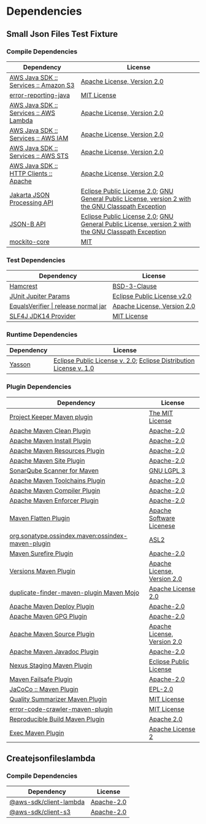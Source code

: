 <!-- @formatter:off -->
# Dependencies

## Small Json Files Test Fixture

### Compile Dependencies

| Dependency                                  | License                                                                                                      |
| ------------------------------------------- | ------------------------------------------------------------------------------------------------------------ |
| [AWS Java SDK :: Services :: Amazon S3][0]  | [Apache License, Version 2.0][1]                                                                             |
| [error-reporting-java][2]                   | [MIT License][3]                                                                                             |
| [AWS Java SDK :: Services :: AWS Lambda][0] | [Apache License, Version 2.0][1]                                                                             |
| [AWS Java SDK :: Services :: AWS IAM][0]    | [Apache License, Version 2.0][1]                                                                             |
| [AWS Java SDK :: Services :: AWS STS][0]    | [Apache License, Version 2.0][1]                                                                             |
| [AWS Java SDK :: HTTP Clients :: Apache][4] | [Apache License, Version 2.0][1]                                                                             |
| [Jakarta JSON Processing API][5]            | [Eclipse Public License 2.0][6]; [GNU General Public License, version 2 with the GNU Classpath Exception][7] |
| [JSON-B API][8]                             | [Eclipse Public License 2.0][6]; [GNU General Public License, version 2 with the GNU Classpath Exception][7] |
| [mockito-core][9]                           | [MIT][10]                                                                                                    |

### Test Dependencies

| Dependency                                 | License                           |
| ------------------------------------------ | --------------------------------- |
| [Hamcrest][11]                             | [BSD-3-Clause][12]                |
| [JUnit Jupiter Params][13]                 | [Eclipse Public License v2.0][14] |
| [EqualsVerifier \| release normal jar][15] | [Apache License, Version 2.0][16] |
| [SLF4J JDK14 Provider][17]                 | [MIT License][18]                 |

### Runtime Dependencies

| Dependency   | License                                                                        |
| ------------ | ------------------------------------------------------------------------------ |
| [Yasson][19] | [Eclipse Public License v. 2.0][20]; [Eclipse Distribution License v. 1.0][21] |

### Plugin Dependencies

| Dependency                                              | License                           |
| ------------------------------------------------------- | --------------------------------- |
| [Project Keeper Maven plugin][22]                       | [The MIT License][23]             |
| [Apache Maven Clean Plugin][24]                         | [Apache-2.0][16]                  |
| [Apache Maven Install Plugin][25]                       | [Apache-2.0][16]                  |
| [Apache Maven Resources Plugin][26]                     | [Apache-2.0][16]                  |
| [Apache Maven Site Plugin][27]                          | [Apache-2.0][16]                  |
| [SonarQube Scanner for Maven][28]                       | [GNU LGPL 3][29]                  |
| [Apache Maven Toolchains Plugin][30]                    | [Apache-2.0][16]                  |
| [Apache Maven Compiler Plugin][31]                      | [Apache-2.0][16]                  |
| [Apache Maven Enforcer Plugin][32]                      | [Apache-2.0][16]                  |
| [Maven Flatten Plugin][33]                              | [Apache Software Licenese][16]    |
| [org.sonatype.ossindex.maven:ossindex-maven-plugin][34] | [ASL2][35]                        |
| [Maven Surefire Plugin][36]                             | [Apache-2.0][16]                  |
| [Versions Maven Plugin][37]                             | [Apache License, Version 2.0][16] |
| [duplicate-finder-maven-plugin Maven Mojo][38]          | [Apache License 2.0][39]          |
| [Apache Maven Deploy Plugin][40]                        | [Apache-2.0][16]                  |
| [Apache Maven GPG Plugin][41]                           | [Apache-2.0][16]                  |
| [Apache Maven Source Plugin][42]                        | [Apache License, Version 2.0][16] |
| [Apache Maven Javadoc Plugin][43]                       | [Apache-2.0][16]                  |
| [Nexus Staging Maven Plugin][44]                        | [Eclipse Public License][45]      |
| [Maven Failsafe Plugin][46]                             | [Apache-2.0][16]                  |
| [JaCoCo :: Maven Plugin][47]                            | [EPL-2.0][48]                     |
| [Quality Summarizer Maven Plugin][49]                   | [MIT License][50]                 |
| [error-code-crawler-maven-plugin][51]                   | [MIT License][52]                 |
| [Reproducible Build Maven Plugin][53]                   | [Apache 2.0][35]                  |
| [Exec Maven Plugin][54]                                 | [Apache License 2][16]            |

## Createjsonfileslambda

### Compile Dependencies

| Dependency                   | License          |
| ---------------------------- | ---------------- |
| [@aws-sdk/client-lambda][55] | [Apache-2.0][56] |
| [@aws-sdk/client-s3][57]     | [Apache-2.0][56] |

[0]: https://aws.amazon.com/sdkforjava
[1]: https://aws.amazon.com/apache2.0
[2]: https://github.com/exasol/error-reporting-java/
[3]: https://github.com/exasol/error-reporting-java/blob/main/LICENSE
[4]: https://sdk.amazonaws.com/java/api/latest/software/amazon/awssdk/http/apache/ApacheHttpClient.html
[5]: https://github.com/eclipse-ee4j/jsonp
[6]: https://projects.eclipse.org/license/epl-2.0
[7]: https://projects.eclipse.org/license/secondary-gpl-2.0-cp
[8]: https://jakartaee.github.io/jsonb-api
[9]: https://github.com/mockito/mockito
[10]: https://opensource.org/licenses/MIT
[11]: http://hamcrest.org/JavaHamcrest/
[12]: https://raw.githubusercontent.com/hamcrest/JavaHamcrest/master/LICENSE
[13]: https://junit.org/junit5/
[14]: https://www.eclipse.org/legal/epl-v20.html
[15]: https://www.jqno.nl/equalsverifier
[16]: https://www.apache.org/licenses/LICENSE-2.0.txt
[17]: http://www.slf4j.org
[18]: http://www.opensource.org/licenses/mit-license.php
[19]: https://projects.eclipse.org/projects/ee4j.yasson
[20]: http://www.eclipse.org/legal/epl-v20.html
[21]: http://www.eclipse.org/org/documents/edl-v10.php
[22]: https://github.com/exasol/project-keeper/
[23]: https://github.com/exasol/project-keeper/blob/main/LICENSE
[24]: https://maven.apache.org/plugins/maven-clean-plugin/
[25]: https://maven.apache.org/plugins/maven-install-plugin/
[26]: https://maven.apache.org/plugins/maven-resources-plugin/
[27]: https://maven.apache.org/plugins/maven-site-plugin/
[28]: http://docs.sonarqube.org/display/PLUG/Plugin+Library/sonar-maven-plugin
[29]: http://www.gnu.org/licenses/lgpl.txt
[30]: https://maven.apache.org/plugins/maven-toolchains-plugin/
[31]: https://maven.apache.org/plugins/maven-compiler-plugin/
[32]: https://maven.apache.org/enforcer/maven-enforcer-plugin/
[33]: https://www.mojohaus.org/flatten-maven-plugin/
[34]: https://sonatype.github.io/ossindex-maven/maven-plugin/
[35]: http://www.apache.org/licenses/LICENSE-2.0.txt
[36]: https://maven.apache.org/surefire/maven-surefire-plugin/
[37]: https://www.mojohaus.org/versions/versions-maven-plugin/
[38]: https://basepom.github.io/duplicate-finder-maven-plugin
[39]: http://www.apache.org/licenses/LICENSE-2.0.html
[40]: https://maven.apache.org/plugins/maven-deploy-plugin/
[41]: https://maven.apache.org/plugins/maven-gpg-plugin/
[42]: https://maven.apache.org/plugins/maven-source-plugin/
[43]: https://maven.apache.org/plugins/maven-javadoc-plugin/
[44]: http://www.sonatype.com/public-parent/nexus-maven-plugins/nexus-staging/nexus-staging-maven-plugin/
[45]: http://www.eclipse.org/legal/epl-v10.html
[46]: https://maven.apache.org/surefire/maven-failsafe-plugin/
[47]: https://www.jacoco.org/jacoco/trunk/doc/maven.html
[48]: https://www.eclipse.org/legal/epl-2.0/
[49]: https://github.com/exasol/quality-summarizer-maven-plugin/
[50]: https://github.com/exasol/quality-summarizer-maven-plugin/blob/main/LICENSE
[51]: https://github.com/exasol/error-code-crawler-maven-plugin/
[52]: https://github.com/exasol/error-code-crawler-maven-plugin/blob/main/LICENSE
[53]: http://zlika.github.io/reproducible-build-maven-plugin
[54]: https://www.mojohaus.org/exec-maven-plugin
[55]: https://registry.npmjs.org/@aws-sdk/client-lambda/-/client-lambda-3.744.0.tgz
[56]: https://github.com/aws/aws-sdk-js-v3
[57]: https://registry.npmjs.org/@aws-sdk/client-s3/-/client-s3-3.744.0.tgz
